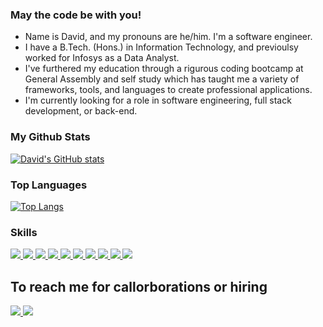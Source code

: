 
### May the code be with you! 

- Name is David, and my pronouns are he/him. I'm a software engineer.
- I have a B.Tech. (Hons.) in Information Technology, and previoulsy worked for Infosys as a Data Analyst. 
- I've furthered my education through a rigurous coding bootcamp at General Assembly and self study which has taught me a variety of frameworks, tools, and languages to create professional applications. 
- I'm currently looking for a role in software engineering, full stack development, or back-end. 

### My Github Stats

[![David's GitHub stats](https://github-readme-stats-lnzzlkmga-goodecoder.vercel.app/api/?username=goodecoder&show_icons=true&theme=tokyonight)](https://github.com/goodecoder/github-readme-stats)
 

### Top Languages
[![Top Langs](https://github-readme-stats-lnzzlkmga-goodecoder.vercel.app/api/top-langs/?username=goodecoder&theme=tokyonight)](https://github.com/goodecoder/github-readme-stats)

### Skills

<a href="#">
<img src='https://img.shields.io/badge/html5-%23E34F26.svg?style=for-the-badge&logo=html5&logoColor=white'/>
</a>
<a href="#">
<img src='https://img.shields.io/badge/css3-%231572B6.svg?style=for-the-badge&logo=css3&logoColor=white'/>
</a>
<a href="#">
<img src='https://img.shields.io/badge/javascript-%23323330.svg?style=for-the-badge&logo=javascript&logoColor=%23F7DF1E'/>
</a>
<a href="#">
<img src='https://img.shields.io/badge/MongoDB-%234ea94b.svg?style=for-the-badge&logo=mongodb&logoColor=white'/>
</a>
<a href="#">
<img src='https://img.shields.io/badge/node.js-6DA55F?style=for-the-badge&logo=node.js&logoColor=white'/>
</a>
<a href="#">
<img src="https://img.shields.io/badge/Java-CA4245?style=for-the-badge&logo=coffeescript&logoColor=white"/>
</a>
<a href="#">
<img src='https://img.shields.io/badge/react-%2320232a.svg?style=for-the-badge&logo=react&logoColor=%2361DAFB'/>
</a>
<a href="#">
<img src="https://img.shields.io/badge/Jest-323330?style=for-the-badge&logo=Jest&logoColor=white"/>
</a>
<a href="#">
<img src='https://img.shields.io/badge/TypeScript-007ACC?style=for-the-badge&logo=typescript&logoColor=white'/>
</a>
<a href="#">
<img src='https://img.shields.io/badge/git-%23F05033.svg?style=for-the-badge&logo=git&logoColor=white'/>
</a>

## To reach me for callorborations or hiring
<a href="mailto: dwhitegoode@gmail.com">
<img src='https://img.shields.io/badge/Gmail-D14836?style=for-the-badge&logo=gmail&logoColor=white'/>
</a>
<a href="https://www.linkedin.com/in/davidwhitegoode/">
<img src='https://img.shields.io/badge/linkedin-%230077B5.svg?style=for-the-badge&logo=linkedin&logoColor=white'/>
</a>
